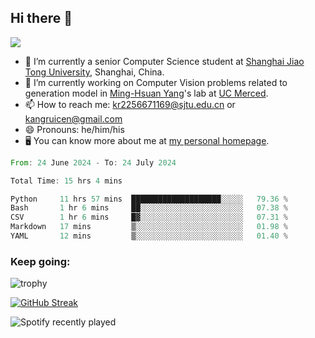 ## Hi there 👋

![](https://komarev.com/ghpvc/?username=Kr-Panghu)
- 🌱 I’m currently a senior Computer Science student at [Shanghai Jiao Tong University](https://www.sjtu.edu.cn), Shanghai, China.
- 🔭 I’m currently working on Computer Vision problems related to generation model in [Ming-Hsuan Yang](https://faculty.ucmerced.edu/mhyang/)'s lab at [UC Merced](https://www.ucmerced.edu/).
- 📫 How to reach me: kr2256671169@sjtu.edu.cn or kangruicen@gmail.com
- 😄 Pronouns: he/him/his
- 🖥️ You can know more about me at [my personal homepage](https://kr-panghu.github.io).

<!--START_SECTION:waka-->

```rust
From: 24 June 2024 - To: 24 July 2024

Total Time: 15 hrs 4 mins

Python     11 hrs 57 mins  ████████████████████░░░░░   79.36 %
Bash       1 hr 6 mins     ██░░░░░░░░░░░░░░░░░░░░░░░   07.38 %
CSV        1 hr 6 mins     █▓░░░░░░░░░░░░░░░░░░░░░░░   07.31 %
Markdown   17 mins         ▒░░░░░░░░░░░░░░░░░░░░░░░░   01.98 %
YAML       12 mins         ▒░░░░░░░░░░░░░░░░░░░░░░░░   01.40 %
```

<!--END_SECTION:waka-->

<h3 align="left">Keep going:</h3>

![trophy](https://github-profile-trophy.vercel.app/?username=Kr-Panghu&theme=onedark&title=MultiLanguage,Stars,Followers,Repositories,Commits,Experience)

[![GitHub Streak](https://github-readme-streak-stats.herokuapp.com/?user=Kr-Panghu)](https://git.io/streak-stats)

![Spotify recently played](https://spotify-recently-played-readme.vercel.app/api?user=313cmgdfngjjlfotpedtywb7cpca)
